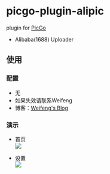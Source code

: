 # picgo-plugin-alipic

plugin for [PicGo](https://github.com/Molunerfinn/PicGo)

- Alibaba(1688) Uploader

## 使用

### 配置

- 无
- 如果失效请联系Weifeng
- 博客：[Weifeng's Blog](https://wfblog.net/)

### 演示
- 首页  
![](https://ae01.alicdn.com/kf/He282aed7dd094b8e8b16d3d4786e152dG.png)

- 设置  
![](https://ae01.alicdn.com/kf/Ha052a440853842bbab5e220fa4b8d2b2V.png)
